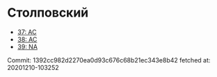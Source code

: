 # Столповский
- [37: AC](37.md)
- [38: AC](38.md)
- [39: NA](39.md)

Commit: 1392cc982d2270ea0d93c676c68b21ec343e8b42
 fetched at: 20201210-103252
